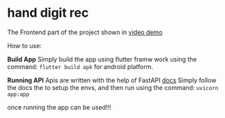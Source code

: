 # hand digit rec

The Frontend part of the project shown in [video demo](https://youtu.be/hmwlQjQ06OE)

How to use:

**Build App**
Simply build the app using flutter framw work using the command:
`flutter build apk` for android platform.

**Running API**
Apis are written with the help of FastAPI [docs](https://fastapi.tiangolo.com/)
Simply follow the docs the to setup the envs, and then run using the command:
`uvicorn app:app`

once running the app can be used!!!
